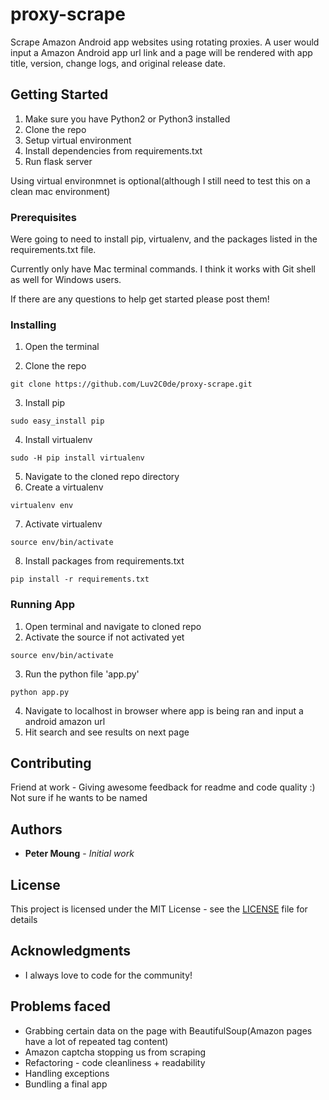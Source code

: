 # proxy-scrape

Scrape Amazon Android app websites using rotating proxies. A user would input a Amazon Android app url link and a page will be rendered with app title, version, change logs, and original release date.

## Getting Started

1. Make sure you have Python2 or Python3 installed
2. Clone the repo
3. Setup virtual environment
4. Install dependencies from requirements.txt
5. Run flask server

Using virtual environmnet is optional(although I still need to test this on a clean mac environment)

### Prerequisites


Were going to need to install pip, virtualenv, and the packages listed in the requirements.txt file. 

Currently only have Mac terminal commands. I think it works with Git shell as well for Windows users.

If there are any questions to help get started please post them!

### Installing

1. Open the terminal

2. Clone the repo 
```
git clone https://github.com/Luv2C0de/proxy-scrape.git
```

3. Install pip

```
sudo easy_install pip
```
4. Install virtualenv

```
sudo -H pip install virtualenv
```
5. Navigate to the cloned repo directory
6. Create a virtualenv

```
virtualenv env
```

7. Activate virtualenv

```
source env/bin/activate
```

8. Install packages from requirements.txt

```
pip install -r requirements.txt
```

### Running App

1. Open terminal and navigate to cloned repo
2. Activate the source if not activated yet
```
source env/bin/activate
```
3. Run the python file 'app.py'
```
python app.py
```
4. Navigate to localhost in browser where app is being ran and input a android amazon url
5. Hit search and see results on next page


## Contributing

Friend at work - Giving awesome feedback for readme and code quality :)
Not sure if he wants to be named

## Authors

* **Peter Moung** - *Initial work* 

## License

This project is licensed under the MIT License - see the [LICENSE](https://github.com/Luv2C0de/second-chances-hackathon-2018/blob/master/LICENSE) file for details

## Acknowledgments

* I always love to code for the community!

## Problems faced

* Grabbing certain data on the page with BeautifulSoup(Amazon pages have a lot of repeated tag content)
* Amazon captcha stopping us from scraping
* Refactoring - code cleanliness + readability
* Handling exceptions
* Bundling a final app
